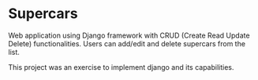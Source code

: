 # Supercars

Web application using Django framework with CRUD (Create Read Update Delete) functionalities. Users can add/edit and delete supercars from the list.

This project was an exercise to implement django and its capabilities.